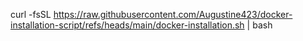 curl -fsSL https://raw.githubusercontent.com/Augustine423/docker-installation-script/refs/heads/main/docker-installation.sh | bash
